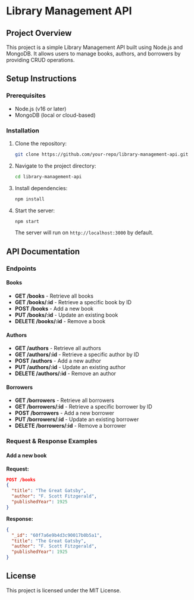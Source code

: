 # Library Management API

## Project Overview
This project is a simple Library Management API built using Node.js and MongoDB. It allows users to manage books, authors, and borrowers by providing CRUD operations.

## Setup Instructions

### Prerequisites
- Node.js (v16 or later)
- MongoDB (local or cloud-based)

### Installation
1. Clone the repository:
   ```sh
   git clone https://github.com/your-repo/library-management-api.git
   ```
2. Navigate to the project directory:
   ```sh
   cd library-management-api
   ```
3. Install dependencies:
   ```sh
   npm install
   ```
4. Start the server:
   ```sh
   npm start
   ```
   The server will run on `http://localhost:3000` by default.

## API Documentation

### Endpoints

#### Books
- **GET /books** - Retrieve all books
- **GET /books/:id** - Retrieve a specific book by ID
- **POST /books** - Add a new book
- **PUT /books/:id** - Update an existing book
- **DELETE /books/:id** - Remove a book

#### Authors
- **GET /authors** - Retrieve all authors
- **GET /authors/:id** - Retrieve a specific author by ID
- **POST /authors** - Add a new author
- **PUT /authors/:id** - Update an existing author
- **DELETE /authors/:id** - Remove an author

#### Borrowers
- **GET /borrowers** - Retrieve all borrowers
- **GET /borrowers/:id** - Retrieve a specific borrower by ID
- **POST /borrowers** - Add a new borrower
- **PUT /borrowers/:id** - Update an existing borrower
- **DELETE /borrowers/:id** - Remove a borrower

### Request & Response Examples
#### Add a new book
**Request:**
```json
POST /books
{
  "title": "The Great Gatsby",
  "author": "F. Scott Fitzgerald",
  "publishedYear": 1925
}
```
**Response:**
```json
{
  "_id": "60f7a6e9b4d3c90017b0b5a1",
  "title": "The Great Gatsby",
  "author": "F. Scott Fitzgerald",
  "publishedYear": 1925
}
```

## License
This project is licensed under the MIT License.
